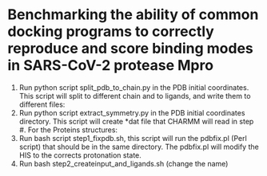 # Benchmarking the ability of common docking programs to correctly reproduce and score binding modes in SARS-CoV-2 protease Mpro
1.	Run python script split_pdb_to_chain.py in the PDB initial coordinates. This script will split to different chain and to ligands, and write them to different files:
2.	Run python script extract_symmetry.py in the PDB initial coordinates directory. This script will create *dat file that CHARMM will read in step #.
For the Proteins structures:  
3.	Run bash script step1_fixpdb.sh, this script will run the pdbfix.pl (Perl script) that should be in the same directory. The pdbfix.pl will modify the HIS to the corrects protonation state. 
4.	 Run bash step2_createinput_and_ligands.sh (change the name) 
